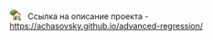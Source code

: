 <!-- ## Комбинирование регрессионного анализа и машинного обучения для повышения интерпретируемости модели -->

<!-- ### Описание проекта
https://achasovsky.github.io/advanced-regression/ -->

<!-- ### [<img src='docs/img/logo-house.png' valign='-0.1em' width='20'>](https://achasovsky.github.io/advanced-regression/) &nbsp; <a href='https://achasovsky.github.io/autoregression-boosting/'>Ссылка на описание проекта</a> -->

[<img src='docs/img/logo-house.png' valign='-0.12em' width='20'>](https://achasovsky.github.io/advanced-regression/) &nbsp; Ссылка на описание проекта - https://achasovsky.github.io/advanced-regression/
